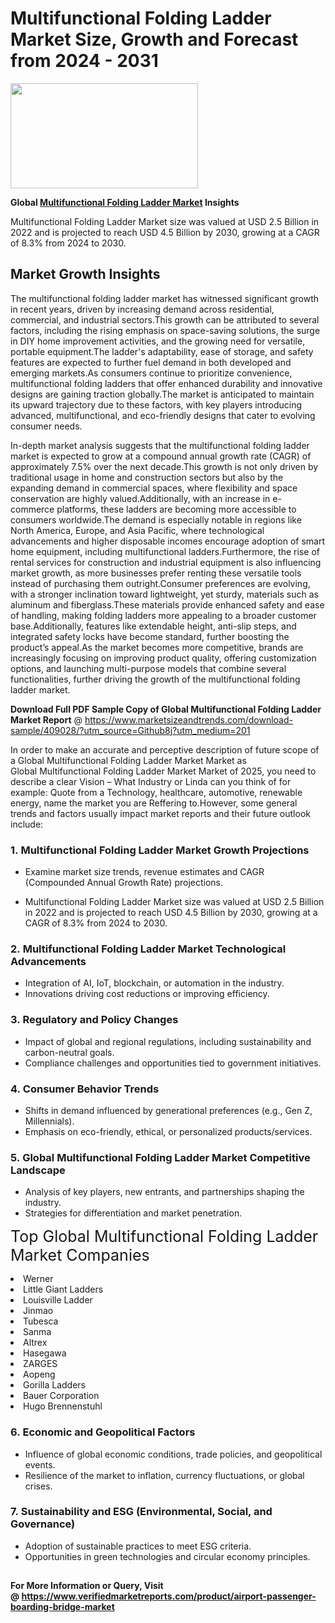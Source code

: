 <H1>Multifunctional Folding Ladder Market Size, Growth and Forecast from 2024 - 2031</H1><img class="aligncenter size-medium wp-image-584254" src="https://thirdeyenews.in/wp-content/uploads/2024/09/Global-Market-Research-300x168.jpeg" alt="" width="300" height="168" /><p><strong>Global&nbsp;<a href="https://www.marketsizeandtrends.com/download-sample/409028/?utm_source=Github8j?utm_medium=201">Multifunctional Folding Ladder Market</a> Insights</strong></p><p>Multifunctional Folding Ladder Market size was valued at USD 2.5 Billion in 2022 and is projected to reach USD 4.5 Billion by 2030, growing at a CAGR of 8.3% from 2024 to 2030.</p><p><h2>Market Growth Insights</h2> <p>The multifunctional folding ladder market has witnessed significant growth in recent years, driven by increasing demand across residential, commercial, and industrial sectors.This growth can be attributed to several factors, including the rising emphasis on space-saving solutions, the surge in DIY home improvement activities, and the growing need for versatile, portable equipment.The ladder's adaptability, ease of storage, and safety features are expected to further fuel demand in both developed and emerging markets.As consumers continue to prioritize convenience, multifunctional folding ladders that offer enhanced durability and innovative designs are gaining traction globally.The market is anticipated to maintain its upward trajectory due to these factors, with key players introducing advanced, multifunctional, and eco-friendly designs that cater to evolving consumer needs.</p> <p>In-depth market analysis suggests that the multifunctional folding ladder market is expected to grow at a compound annual growth rate (CAGR) of approximately 7.5% over the next decade.This growth is not only driven by traditional usage in home and construction sectors but also by the expanding demand in commercial spaces, where flexibility and space conservation are highly valued.Additionally, with an increase in e-commerce platforms, these ladders are becoming more accessible to consumers worldwide.The demand is especially notable in regions like North America, Europe, and Asia Pacific, where technological advancements and higher disposable incomes encourage adoption of smart home equipment, including multifunctional ladders.Furthermore, the rise of rental services for construction and industrial equipment is also influencing market growth, as more businesses prefer renting these versatile tools instead of purchasing them outright.Consumer preferences are evolving, with a stronger inclination toward lightweight, yet sturdy, materials such as aluminum and fiberglass.These materials provide enhanced safety and ease of handling, making folding ladders more appealing to a broader customer base.Additionally, features like extendable height, anti-slip steps, and integrated safety locks have become standard, further boosting the product’s appeal.As the market becomes more competitive, brands are increasingly focusing on improving product quality, offering customization options, and launching multi-purpose models that combine several functionalities, further driving the growth of the multifunctional folding ladder market.</p> <p><span class=""><strong>Download Full PDF Sample Copy of Global Multifunctional Folding Ladder Market Report</strong> @ <a href="https://www.marketsizeandtrends.com/download-sample/409028/?utm_source=Github8j?utm_medium=201" target="_blank">https://www.marketsizeandtrends.com/download-sample/409028/?utm_source=Github8j?utm_medium=201</a></span></p><p>In order to make an accurate and perceptive description of future scope of a Global&nbsp;Multifunctional Folding Ladder Market Market as Global&nbsp;Multifunctional Folding Ladder Market Market of 2025, you need to describe a clear Vision &ndash; What Industry or Linda can you think of for example: Quote from a Technology, healthcare, automotive, renewable energy, name the market you are Reffering to.However, some general trends and factors usually impact market reports and their future outlook include:</p><h3>1.&nbsp;<strong>Multifunctional Folding Ladder Market Growth Projections</strong></h3><ul><li>Examine market size trends, revenue estimates and CAGR (Compounded Annual Growth Rate) projections.</li><li><p>Multifunctional Folding Ladder Market size was valued at USD 2.5 Billion in 2022 and is projected to reach USD 4.5 Billion by 2030, growing at a CAGR of 8.3% from 2024 to 2030.</p></li></ul><h3>2.&nbsp;<strong>Multifunctional Folding Ladder Market Technological Advancements</strong></h3><ul><li>Integration of AI, IoT, blockchain, or automation in the industry.</li><li>Innovations driving cost reductions or improving efficiency.</li></ul><h3>3.&nbsp;<strong>Regulatory and Policy Changes</strong></h3><ul><li>Impact of global and regional regulations, including sustainability and carbon-neutral goals.</li><li>Compliance challenges and opportunities tied to government initiatives.</li></ul><h3>4.&nbsp;<strong>Consumer Behavior Trends</strong></h3><ul><li>Shifts in demand influenced by generational preferences (e.g., Gen Z, Millennials).</li><li>Emphasis on eco-friendly, ethical, or personalized products/services.</li></ul><h3>5.&nbsp;<strong>Global Multifunctional Folding Ladder Market Competitive Landscape</strong></h3><ul><li>Analysis of key players, new entrants, and partnerships shaping the industry.</li><li>Strategies for differentiation and market penetration.</li></ul><p data-pm-slice="1 1 []"><span style="color: inherit; font-family: inherit; font-size: 25px;">Top Global Multifunctional Folding Ladder Market Companies</span></p><div class="" data-test-id=""><p><li>Werner</li><li> Little Giant Ladders</li><li> Louisville Ladder</li><li> Jinmao</li><li> Tubesca</li><li> Sanma</li><li> Altrex</li><li> Hasegawa</li><li> ZARGES</li><li> Aopeng</li><li> Gorilla Ladders</li><li> Bauer Corporation</li><li> Hugo Brennenstuhl</li></p></div><h3>6.&nbsp;<strong>Economic and Geopolitical Factors</strong></h3><ul><li>Influence of global economic conditions, trade policies, and geopolitical events.</li><li>Resilience of the market to inflation, currency fluctuations, or global crises.</li></ul><h3>7.&nbsp;<strong>Sustainability and ESG (Environmental, Social, and Governance)</strong></h3><ul><li>Adoption of sustainable practices to meet ESG criteria.</li><li>Opportunities in green technologies and circular economy principles.</li></ul><h2><strong style="font-size: 14px;">For More Information or Query, Visit @&nbsp;</strong><a style="background-color: #ffffff; font-size: 14px;" href="https://www.marketsizeandtrends.com/report/multifunctional-folding-ladder-market/" target="_blank">https://www.verifiedmarketreports.com/product/airport-passenger-boarding-bridge-market</a></h2>